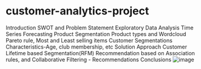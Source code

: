 # customer-analytics-project
 

  Introduction 
  SWOT and Problem Statement 
  Exploratory Data Analysis 
  Time Series Forecasting 
  Product Segmentation 
  Product types and Wordcloud
  Pareto rule, Most and Least selling items
  Customer Segmentations 
  Characteristics-Age, club membership, etc
  Solution Approach
  Customer Lifetime based Segmentation(RFM)
  Recommendation based on Association rules, and Collaborative Filtering - Recommendations
  Conclusions 
  ![image](https://user-images.githubusercontent.com/10261420/166292737-ea9c07d7-46a3-4287-8023-e8a316d33c1a.png)

